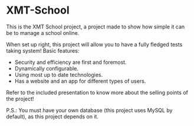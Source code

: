 # XMT-School
This is the XMT School project, a project made to show how simple it can be to manage a school online.

When set up right, this project will allow you to have a fully fledged tests taking system!
Basic features:
* Security and efficiency are first and foremost.
* Dynamically configurable.
* Using most up to date technologies.
* Has a website and an app for different types of users.

Refer to the included presentation to know more about the selling points of the project!

P.S.: You must have your own database (this project uses MySQL by default), as this project depends on it.
